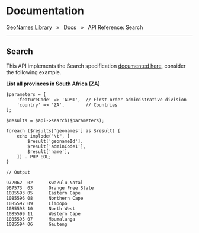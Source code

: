# Documentation
[GeoNames Library](../README.md) &nbsp; » &nbsp;
[Docs](./Docs.md) &nbsp; » &nbsp;
API Reference: Search

---

## Search

This API implements the Search specification [documented here](https://www.geonames.org/export/geonames-search.html), consider the following example.

**List all provinces in South Africa (ZA)**

```
$parameters = [
	'featureCode' => 'ADM1',  // First-order administrative division
	'country' => 'ZA',        // Countries
];

$results = $api->search($parameters);

foreach ($results['geonames'] as $result) {
	echo implode("\t", [
		$result['geonameId'],
		$result['adminCode1'],
		$result['name'],
	]) . PHP_EOL;
}

// Output

972062  02      KwaZulu-Natal
967573  03      Orange Free State
1085593 05      Eastern Cape
1085596 08      Northern Cape
1085597 09      Limpopo
1085598 10      North West
1085599 11      Western Cape
1085595 07      Mpumalanga
1085594 06      Gauteng
```
